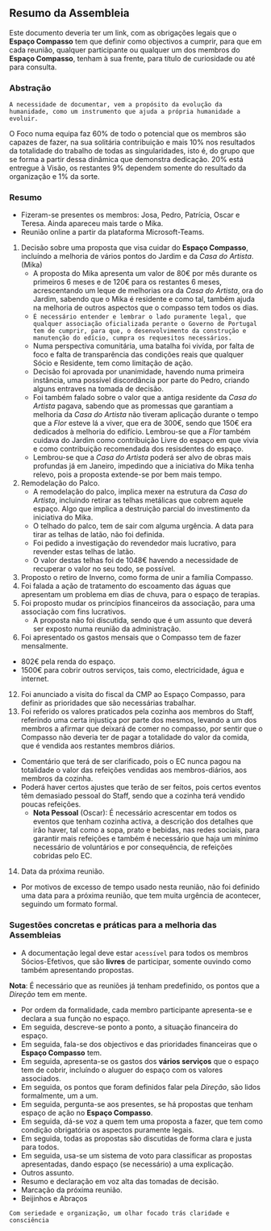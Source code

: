 ## Resumo da Assembleia

Este documento deveria ter um link, com as obrigações legais que o **Espaço Compasso** tem que definir como objectivos a cumprir, para que em cada reunião, qualquer participante ou qualquer um dos membros do **Espaço Compasso**, tenham à sua frente, para título de curiosidade ou até para consulta. 

### Abstração

`A necessidade de documentar, vem a propósito da evolução da humanidade, como um instrumento que ajuda a própria humanidade a evoluir. `

O Foco numa equipa faz 60% de todo o potencial que os membros são capazes de fazer, na sua solitária contribuição e mais 10% nos resultados da totalidade do trabalho de todas as singularidades, isto é, do grupo que se forma a partir dessa dinâmica que demonstra dedicação. 20% está entregue à Visão, os restantes 9% dependem somente do resultado da organização e 1% da sorte. 

### Resumo

- Fizeram-se presentes os membros: Josa, Pedro, Patrícia, Oscar e Teresa. Ainda apareceu mais tarde o Mika. 
- Reunião online a partir da plataforma Microsoft-Teams. 

1. Decisão sobre uma proposta que visa cuidar do **Espaço Compasso**, incluíndo a melhoria de vários pontos do Jardim e da *Casa do Artista*. (Mika)
   - A proposta do Mika apresenta um valor de 80€ por mês durante os primeiros 6 meses e de 120€ para os restantes 6 meses, acrescentando um leque de melhorias ora da *Casa do Artista*, ora do Jardim, sabendo que o Mika é residente e como tal, também ajuda na melhoria de outros aspectos que o compasso tem todos os dias. 
   - `É necessário entender e lembrar o lado puramente legal, que qualquer associação oficializada perante o Governo de Portugal tem de cumprir, para que, o desenvolvimento da construção e manutenção do edício, cumpra os requesitos necessários.`
   - Numa perspectiva comunitária, uma batalha foi vivída, por falta de foco e falta de transparência das condições reais que qualquer Sócio e Residente, tem como limitação de ação.
   - Decisão foi aprovada por unanimidade, havendo numa primeira instância, uma possível discordância por parte do Pedro, criando alguns entraves na tomada de decisão.
   - Foi também falado sobre o valor que a antiga residente da *Casa do Artista* pagava, sabendo que as promessas que garantiam a melhoria da *Casa do Artista* não tiveram aplicação durante o tempo que a *Flor* esteve lá a viver, que era de 300€, sendo que 150€ era dedicados à melhoria do edifício. Lembrou-se que a *Flor* também cuidava do Jardim como contribuição Livre do espaço em que vivia e como contribuição recomendada dos resisdentes do espaço.
   - Lembrou-se que a *Casa do Artista* poderá ser alvo de obras mais profundas já em Janeiro, impedindo que a iniciativa do Mika tenha relevo, pois a proposta extende-se por bem mais tempo. 
3. Remodelação do Palco.
   - A remodelação do palco, implica mexer na estrutura da *Casa do Artista*, incluindo retirar as telhas metálicas que cobrem aquele espaço. Algo que implica a destruição parcial do investimento da iniciativa do Mika. 
   - O telhado do palco, tem de sair com alguma urgência. A data para tirar as telhas de latão, não foi definida.
   - Foi pedido a investigação do revendedor mais lucrativo, para revender estas telhas de latão.
   - O valor destas telhas foi de 1048€ havendo a necessidade de recuperar o valor no seu todo, se possível. 
5. Proposto o retiro de Inverno, como forma de unir a família Compasso.
6. Foi falada a ação de tratamento do escoamento das águas que apresentam um problema em dias de chuva, para o espaço de terapias. 
9. Foi proposto mudar os princípios financeiros da associação, para uma associação com fins lucrativos.
   - A proposta não foi discutida, sendo que é um assunto que deverá ser exposto numa reunião da administração. 
11. Foi apresentado os gastos mensais que o Compasso tem de fazer mensalmente. 
   - 802€ pela renda do espaço.
   - 1500€ para cobrir outros serviços, tais como, electricidade, água e internet.
12. Foi anunciado a visita do fiscal da CMP ao Espaço Compasso, para definir as prioridades que são necessárias trabalhar.
13. Foi referido os valores praticados pela cozinha aos membros do Staff, referindo uma certa injustiça por parte dos mesmos, levando a um dos membros a afirmar que deixará de comer no compasso, por sentir que o Compasso não deveria ter de pagar a totalidade do valor da comida, que é vendida aos restantes membros diários.
   - Comentário que terá de ser clarificado, pois o EC nunca pagou na totalidade o valor das refeições vendidas aos membros-diários, aos membros da cozinha.
   - Poderá haver certos ajustes que terão de ser feitos, pois certos eventos têm demasiado pessoal do Staff, sendo que a cozinha terá vendido poucas refeições.
      - **Nota Pessoal** (Oscar): É necessário acrescentar em todos os eventos que tenham cozinha activa, a descrição dos detalhes que irão haver, tal como a sopa, prato e bebidas, nas redes sociais, para garantir mais refeições e também é necessário que haja um mínimo necessário de voluntários e por consequência, de refeições cobridas pelo EC. 
14. Data da próxima reunião.
   - Por motivos de excesso de tempo usado nesta reunião, não foi definido uma data para a próxima reunião, que tem muita urgência de acontecer, seguindo um formato formal.
 

### Sugestões concretas e práticas para a melhoria das Assembleias

- A documentação legal deve estar `acessível` para todos os membros Sócios-Efetivos, que são **livres** de participar, somente ouvindo como também apresentando propostas. 

**Nota**: É necessário que as reuniões já tenham predefinido, os pontos que a *Direção* tem em mente. 

- Por ordem da formalidade, cada membro participante apresenta-se e declara a sua função no espaço.
- Em seguida, descreve-se ponto a ponto, a situação financeira do espaço.
- Em seguida, fala-se dos objectivos e das prioridades financeiras que o **Espaço Compasso** tem.
- Em seguida, apresenta-se os gastos dos **vários serviços** que o espaço tem de cobrir, incluíndo o aluguer do espaço com os valores associados. 
- Em seguida, os pontos que foram definidos falar pela *Direção*, são lidos formalmente, um a um.
- Em seguida, pergunta-se aos presentes, se há propostas que tenham espaço de ação no **Espaço Compasso**.
- Em seguida, dá-se voz a quem tem uma proposta a fazer, que tem como condição obrigatória os aspectos puramente legais.
- Em seguida, todas as propostas são discutidas de forma clara e justa para todos.
- Em seguida, usa-se um sistema de voto para classificar as propostas apresentadas, dando espaço (se necessário) a uma explicação.
- Outros assunto.
- Resumo e declaração em voz alta das tomadas de decisão.
- Marcação da próxima reunião.
- Beijinhos e Abraços

`Com seriedade e organização, um olhar focado trás claridade e consciência`


   
